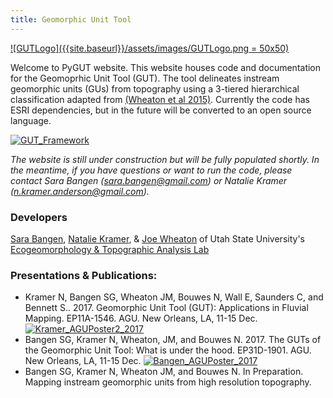 ```yaml
---
title: Geomorphic Unit Tool
---
```


[![GUTLogo]({{site.baseurl}}/assets/images/GUTLogo.png = 50x50)]({{site.baseurl}}/assets/images/hr/GUTLogo.png)

Welcome to PyGUT website. This website houses code and documentation for the Geomoprhic Unit Tool (GUT).  The tool delineates instream geomorphic units (GUs) from topography using a 3-tiered hierarchical classification adapted from [(Wheaton et al 2015)](https://doi.org/10.1016/j.geomorph.2015.07.010).  Currently the code has ESRI dependencies, but in the future will be converted to an open source language.

[![GUT_Framework]({{site.baseurl}}/assets/images/GUT_Framework.png)]({{site.baseurl}}/assets/images/hr/GUT_Framework.png)

*The website is still under construction but will be fully populated shortly.  In the meantime, if you have questions or want to run the code, please contact Sara Bangen (sara.bangen@gmail.com) or Natalie Kramer (n.kramer.anderson@gmail.com).*

### Developers

[Sara Bangen](http://etal.joewheaton.org/people/researchers-technicians/sara-bangen),   [Natalie Kramer](http://etal.joewheaton.org/people/researchers-technicians/natalie-kramer), & [Joe Wheaton](http://joewheaton.org/) of Utah State University's [Ecogeomorphology & Topographic Analysis Lab](http://etal.joewheaton.org/)

### Presentations & Publications:

- Kramer N, Bangen SG, Wheaton JM, Bouwes N, Wall E, Saunders C, and Bennett S.. 2017. Geomorphic Unit Tool (GUT): Applications in Fluvial Mapping. EP11A-1546. AGU. New Orleans, LA, 11-15 Dec.
[![Kramer_AGUPoster2_2017]({{site.baseurl}}/assets/images/Kramer_AGUPoster2_2017.jpg)]({{site.baseurl}}/assets/images/hr/Kramer_AGUPoster2_2017.jpg)
- Bangen SG, Kramer N, Wheaton, JM, and Bouwes N. 2017. The GUTs of the Geomorphic Unit Tool: What is under the hood. EP31D-1901. AGU. New Orleans, LA, 11-15 Dec. 
[![Bangen_AGUPoster_2017]({{site.baseurl}}/assets/images/Bangen_AGUPoster_2017.jpg)]({{site.baseurl}}/assets/images/hr/Bangen_AGUPoster_2017.jpg)
- Bangen SG, Kramer N, Wheaton JM, and Bouwes N. In Preparation. Mapping instream geomorphic units from high resolution topography. 